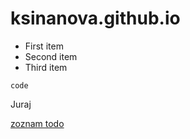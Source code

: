 # ksinanova.github.io


- First item
- Second item
- Third item

`code`

Juraj


[zoznam todo](todo.md)